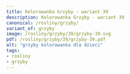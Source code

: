 ```yaml
---
title: Kolorowanka Grzyby - wariant 39
description: Kolorowanka Grzyby - wariant 39
canonical: /rosliny/grzyby/
variant_of: grzyby
image: /rosliny/grzyby/39/grzyby-39.svg
pdf: /rosliny/grzyby/39/grzyby-39.pdf
alt: "grzyby kolorowanka dla dzieci"
tags:
- rosliny
- grzyby
---
```

